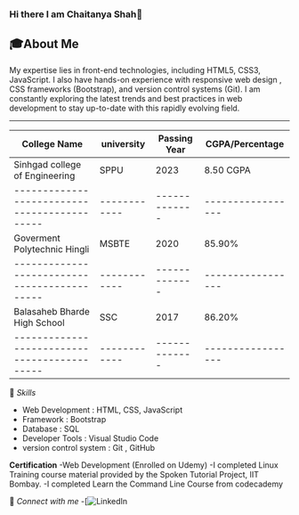 ### Hi there I am Chaitanya Shah👋

<!--
**Chaitanya232001/Chaitanya232001** is a ✨ _special_ ✨ repository because its `README.md` (this file) appears on your GitHub profile.

Here are some ideas to get you started:

- 🔭 I’m currently working on ...
- 🌱 I’m currently learning ...
- 👯 I’m looking to collaborate on ...
- 🤔 I’m looking for help with ...
- 💬 Ask me about ...
- 📫 How to reach me: ...
- 😄 Pronouns: ...
- ⚡ Fun fact: ...
-->
🎓About Me 
---
 My expertise lies in front-end technologies, including HTML5, CSS3, JavaScript. I also have hands-on experience with responsive web design , CSS  frameworks (Bootstrap), and version control systems (Git). I am constantly exploring the latest trends and best practices in web development to stay up-to-date with this rapidly evolving field. 
 ***
| College Name                               | university | Passing Year| CGPA/Percentage |
|--------------------------------------------|------------|-------------|-----------------|
| Sinhgad college of Engineering             | SPPU       |   2023      |  8.50 CGPA      |
|--------------------------------------------|------------|-------------|-----------------|
| Goverment Polytechnic Hingli               | MSBTE      |   2020      |   85.90%        |
|--------------------------------------------|------------|-------------|-----------------|
| Balasaheb Bharde High School               |  SSC       |   2017      |   86.20%        |
|--------------------------------------------|------------|-------------|-----------------|


💼 *Skills*
- Web Development       	: HTML, CSS, JavaScript
- Framework               :  Bootstrap
- Database	              :  SQL
- Developer Tools	        : Visual Studio Code
- version control system  : Git , GitHub

**Certification**
-Web Development (Enrolled on Udemy)
-I completed Linux Training course material provided by the Spoken Tutorial Project, IIT Bombay.
-I completed Learn the Command Line Course from codecademy

🔗 *Connect with me*
-[![LinkedIn](http://www.linkedin.com/in/chaitanya-shah-09bb66226)
